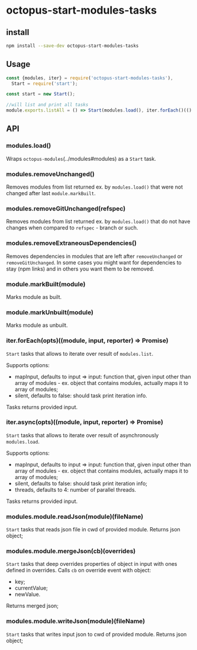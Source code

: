 # octopus-start-modules-tasks

## install

```bash
npm install --save-dev octopus-start-modules-tasks
```

## Usage

```js
const {modules, iter} = require('octopus-start-modules-tasks'),
  Start = require('start');

const start = new Start();

//will list and print all tasks
module.exports.listAll = () => Start(modules.load(), iter.forEach()(() => {}));
```

## API

### modules.load()
Wraps `octopus-modules`(../modules#modules) as a `Start` task.  

### modules.removeUnchanged()
Removes modules from list returned ex. by `modules.load()` that were not changed after last `module.markBuilt`.  

### modules.removeGitUnchanged(refspec)
Removes modules from list returned ex. by `modules.load()` that do not have changes when compared to `refspec` - branch or such.  

### modules.removeExtraneousDependencies()
Removes dependencies in modules that are left after `removeUnchanged` or `removeGitUnchanged`. In some cases you might want for dependencies to stay (npm links) and in others you want them to be removed.  

### module.markBuilt(module)
Marks module as built.

### module.markUnbuilt(module)
Marks module as unbuilt.

### iter.forEach(opts)((module, input, reporter) => Promise)
`Start` tasks that allows to iterate over result of `modules.list`.

Supports options:
 - mapInput, defaults to input => input: function that, given input other than array of modules - ex. object that contains modules, actually maps it to array of modules;
 - silent, defaults to false: should task print iteration info.

Tasks returns provided input.

### iter.async(opts)((module, input, reporter) => Promise)
`Start` tasks that allows to iterate over result of asynchronously `modules.load`.

Supports options:
 - mapInput, defaults to input => input: function that, given input other than array of modules - ex. object that contains modules, actually maps it to array of modules;
 - silent, defaults to false: should task print iteration info;
 - threads, defaults to 4: number of parallel threads.

Tasks returns provided input. 

### modules.module.readJson(module)(fileName)
`Start` tasks that reads json file in cwd of provided module. Returns json object;

### modules.module.mergeJson(cb)(overrides)
`Start` tasks that deep overrides properties of object in input with ones defined in overrides. Calls `cb` on override event with object:
  - key;
  - currentValue;
  - newValue.

Returns merged json;

### modules.module.writeJson(module)(fileName)
`Start` tasks that writes input json to cwd of provided module. Returns json object;